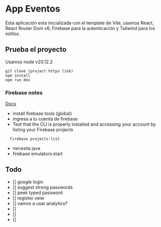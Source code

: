 # App Eventos

Esta aplicación esta inicializada con el template de Vite, usamos React, React Router Dom v6, Firebase para la autenticación y Tailwind para los estilos.


## Prueba el proyecto

Usamos node v20.12.2

``` 
git clone (project https link)
npm install
npm run dev
``` 


### Firebase notes

[Docs](https://firebase.google.com/docs/cli)

- install firebase tools (global)
- ingresa a tu cuenta de firebase
- Test that the CLI is properly installed and accessing your account by listing your Firebase projects
```
  firebase projects:list
```
- necesita java
- firebase emulators:start


## Todo

- [] google login
- [] suggest strong passwords
- [] peek typed password
- [] register veiw
- [] vamos a usar analytics?
- [] 
- [] 
- [] 
